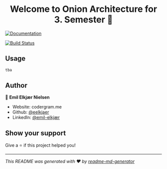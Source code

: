 <h1 align="center">Welcome to Onion Architecture for 3. Semester 👋</h1>
<p>
  <a href="https://www.infoq.com/news/2014/10/ddd-onion-architecture/" target="_blank">
    <img alt="Documentation" src="https://img.shields.io/badge/documentation-yes-brightgreen.svg" />
  </a>
</p>

[![Build Status](https://travis-ci.com/eelkjaer/dat3-onionarch.svg?branch=main)](https://travis-ci.com/eelkjaer/dat3-onionarch)

## Usage

```sh
tba
```

## Author

👤 **Emil Elkjær Nielsen**

* Website: codergram.me
* Github: [@eelkjaer](https://github.com/eelkjaer)
* LinkedIn: [@emil-elkjær](https://linkedin.com/in/emil-elkjær)

## Show your support

Give a ⭐️ if this project helped you!

***
_This README was generated with ❤️ by [readme-md-generator](https://github.com/kefranabg/readme-md-generator)_